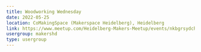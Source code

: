 ```yaml
---
title: Woodworking Wednesday
date: 2022-05-25
location: CoMakingSpace (Makerspace Heidelberg), Heidelberg
link: https://www.meetup.com/Heidelberg-Makers-Meetup/events/nkbgrsydchbhc/
usergroup: makershd
type: usergroup
---
```

